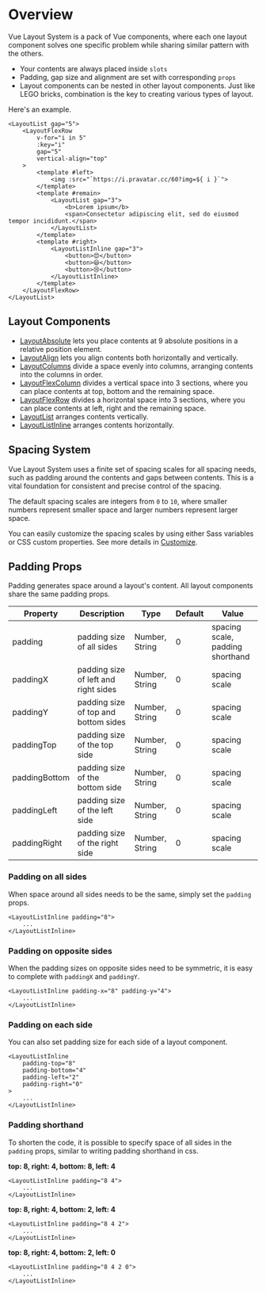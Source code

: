 # Overview
Vue Layout System is a pack of Vue components, where each one layout component solves one specific problem while sharing similar pattern with the others. 

- Your contents are always placed inside `slots`
- Padding, gap size and alignment are set with corresponding `props`
- Layout components can be nested in other layout components. Just like LEGO bricks, combination is the key to creating various types of layout.

Here's an example.

```vue live
<LayoutList gap="5">
    <LayoutFlexRow
        v-for="i in 5"
        :key="i"
        gap="5"
        vertical-align="top"
    >
        <template #left>
            <img :src="`https://i.pravatar.cc/60?img=${ i }`">
        </template>
        <template #remain>
            <LayoutList gap="3">
                <b>Lorem ipsum</b>
                <span>Consectetur adipiscing elit, sed do eiusmod tempor incididunt.</span>
            </LayoutList>
        </template>
        <template #right>
            <LayoutListInline gap="3">
                <button>😍️</button>
                <button>😆</button>
                <button>😢</button>
            </LayoutListInline>
        </template>
    </LayoutFlexRow>
</LayoutList>
```

## Layout Components
- [LayoutAbsolute](/components/LayoutAbsolute) lets you place contents at 9 absolute positions in a relative position element.
- [LayoutAlign](/components/LayoutAlign) lets you align contents both horizontally and vertically.
- [LayoutColumns](/components/LayoutColumns) divide a space evenly into columns, arranging contents into the columns in order.
- [LayoutFlexColumn](/components/LayoutFlexColumn) divides a vertical space into 3 sections, where you can place contents at top, bottom and the remaining space.
- [LayoutFlexRow](/components/LayoutFlexRow) divides a horizontal space into 3 sections, where you can place contents at left, right and the remaining space.
- [LayoutList](/components/LayoutList) arranges contents vertically.
- [LayoutListInline](/components/LayoutListInline) arranges contents horizontally.

## Spacing System
Vue Layout System uses a finite set of spacing scales for all spacing needs, such as padding around the contents and gaps between contents. This is a vital foundation for consistent and precise control of the spacing.

The default spacing scales are integers from `0` to `10`, where smaller numbers represent smaller space and larger numbers represent larger space.

You can easily customize the spacing scales by using either Sass variables or CSS custom properties. See more details in [Customize](/customize/).

<Doc-SpacingSystemDoc />

## Padding Props
Padding generates space around a layout's content. All layout components share the same padding props.

| Property | Description | Type | Default | Value |
| --- | --- | --- | --- | --- |
| padding | padding size of all sides | Number, String | 0 | spacing scale, padding shorthand |
| paddingX | padding size of left and right sides | Number, String | 0 | spacing scale |
| paddingY | padding size of top and bottom sides | Number, String | 0 | spacing scale |
| paddingTop | padding size of the top side | Number, String | 0 | spacing scale |
| paddingBottom | padding size of the bottom side | Number, String | 0 | spacing scale |
| paddingLeft | padding size of the left side | Number, String | 0 | spacing scale |
| paddingRight | padding size of the right side | Number, String | 0 | spacing scale |

### Padding on all sides
When space around all sides needs to be the same, simply set the `padding` props.

```vue
<LayoutListInline padding="8">
	...
</LayoutListInline>
```

<GreyBox inline>
<LayoutListInline padding="8">
<GreyBox v-for="i in 3" :key="i" size="s" />
</LayoutListInline>
</GreyBox>

### Padding on opposite sides
When the padding sizes on opposite sides need to be symmetric, it is easy to complete with `paddingX` and `paddingY`.

```vue
<LayoutListInline padding-x="8" padding-y="4">
	...
</LayoutListInline>
```

<GreyBox inline>
<LayoutListInline padding-x="8" padding-y="4">
<GreyBox v-for="i in 3" :key="i" size="s" />
</LayoutListInline>
</GreyBox>

### Padding on each side
You can also set padding size for each side of a layout component.

```vue
<LayoutListInline
	padding-top="8"
	padding-bottom="4"
	padding-left="2"
	padding-right="0"
>
	...
</LayoutListInline>
```

<GreyBox inline>
<LayoutListInline padding-top="8" padding-bottom="4" padding-left="2" padding-right="0">
<GreyBox v-for="i in 3" :key="i" size="s" />
</LayoutListInline>
</GreyBox>

### Padding shorthand
To shorten the code, it is possible to specify space of all sides in the `padding` props, similar to writing padding shorthand in css.


<b>top: 8, right: 4, bottom: 8, left: 4</b>
```vue
<LayoutListInline padding="8 4">
	...
</LayoutListInline>
```

<GreyBox inline>
<LayoutListInline padding="8 4">
<GreyBox v-for="i in 3" :key="i" size="s" />
</LayoutListInline>
</GreyBox>


<b>top: 8, right: 4, bottom: 2, left: 4</b>
```vue
<LayoutListInline padding="8 4 2">
	...
</LayoutListInline>
```

<GreyBox inline>
<LayoutListInline padding="8 4 2">
<GreyBox v-for="i in 3" :key="i" size="s" />
</LayoutListInline>
</GreyBox>


<b>top: 8, right: 4, bottom: 2, left: 0</b>
```vue
<LayoutListInline padding="8 4 2 0">
	...
</LayoutListInline>
```

<GreyBox inline>
<LayoutListInline padding="8 4 2 0">
<GreyBox v-for="i in 3" :key="i" size="s" />
</LayoutListInline>
</GreyBox>
